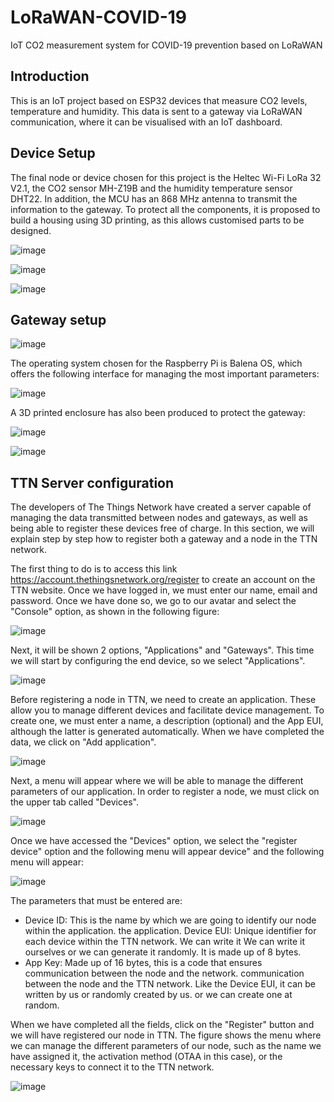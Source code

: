 # LoRaWAN-COVID-19
 IoT CO2 measurement system for COVID-19 prevention based on LoRaWAN

<h2>Introduction</h2>
This is an IoT project based on ESP32 devices that measure CO2 levels, temperature and humidity. This data is sent to a gateway via LoRaWAN communication, where it can be visualised with an IoT dashboard.


<h2>Device Setup</h2>
The final node or device chosen for this project is the Heltec Wi-Fi LoRa 32 V2.1, the CO2 sensor MH-Z19B and the humidity temperature sensor DHT22. In addition, the MCU has an 868 MHz antenna to transmit the information to the gateway. To protect all the components, it is proposed to build a housing using 3D printing, as this allows customised parts to be designed.



![image](https://user-images.githubusercontent.com/63775967/208689677-cccc398a-689d-4d11-8181-ca14238ee3c0.png)

![image](https://user-images.githubusercontent.com/63775967/208689914-beb74227-a8fd-457c-8648-2a8fe3cd0048.png)

![image](https://user-images.githubusercontent.com/63775967/208690064-ba55984e-7e92-4535-97ca-7bf03a02c3e4.png)


<h2>Gateway setup</h2>

![image](https://user-images.githubusercontent.com/63775967/208690221-10f963db-c654-4221-885f-a5a660df504a.png)

The operating system chosen for the Raspberry Pi is Balena OS, which offers the following interface for managing the most important parameters:

![image](https://user-images.githubusercontent.com/63775967/208690498-38c624bf-be60-4fd5-ac5d-3d720eb7fd48.png)

A 3D printed enclosure has also been produced to protect the gateway:

![image](https://user-images.githubusercontent.com/63775967/208690833-9e37cf0a-6f16-41ea-96f6-f37910d6d4e4.png)

![image](https://user-images.githubusercontent.com/63775967/208691574-85450093-3431-47a1-b773-7f787e4fa46c.png)


<h2>TTN Server configuration</h2>

The developers of The Things Network have created a server capable of managing the data transmitted between nodes and gateways, as well as being able to register these devices free of charge. In this section, we will explain step by step how to register both a gateway and a node in the TTN network.

The first thing to do is to access this link https://account.thethingsnetwork.org/register to create an account on the TTN website. Once we have logged in, we must enter our name, email and password. Once we have done so, we go to our avatar and select the "Console" option, as shown in the following figure:

![image](https://user-images.githubusercontent.com/63775967/208692032-88e594d9-1ad0-49d5-8b17-d47b6f83dfb7.png)

Next, it will be shown 2 options, "Applications" and "Gateways". This time we will start by configuring the end device, so we select "Applications".

![image](https://user-images.githubusercontent.com/63775967/208692256-29b96ee9-bb58-4814-b1e5-57784ca61c33.png)

Before registering a node in TTN, we need to create an application. These allow you to manage different devices and facilitate device management. To create one, we must enter a name, a description (optional) and the App EUI, although the latter is generated automatically. When we have completed the data, we click on "Add application".

![image](https://user-images.githubusercontent.com/63775967/208692895-984378a1-85e7-4ced-bcfa-984cc02d9c22.png)

Next, a menu will appear where we will be able to manage the different parameters of our application. In order to register a node, we must click on the upper tab called "Devices".

![image](https://user-images.githubusercontent.com/63775967/208693078-f7b5b10a-172b-461e-81d7-15df91ee9211.png)

Once we have accessed the "Devices" option, we select the "register device" option and the following menu will appear device" and the following menu will appear:

![image](https://user-images.githubusercontent.com/63775967/208693217-9537b19e-c7cd-4ffb-b38d-771a91946bd8.png)

The parameters that must be entered are:
- Device ID: This is the name by which we are going to identify our node within the application. the application.
Device EUI: Unique identifier for each device within the TTN network. We can write it We can write it ourselves or we can generate it randomly. It is made up of 8 bytes.
- App Key: Made up of 16 bytes, this is a code that ensures communication between the node and the network. communication between the node and the TTN network. Like the Device EUI, it can be written by us or randomly created by us. or we can create one at random.

When we have completed all the fields, click on the "Register" button and we will have registered our node in TTN. The figure shows the menu where we can manage the different parameters of our node, such as the name we have assigned it, the activation method (OTAA in this case), or the necessary keys to connect it to the TTN network.

![image](https://user-images.githubusercontent.com/63775967/208693649-ea6b96bc-d1ab-4234-8122-2e938f27851a.png)




